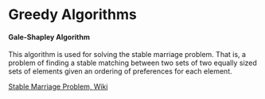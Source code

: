 Greedy Algorithms
======================================

#### Gale-Shapley Algorithm
This algorithm is used for solving the stable marriage problem. That is, a problem of finding a stable matching between two sets of two equally sized sets of elements given an ordering of preferences for each element.

[Stable Marriage Problem, Wiki](https://en.wikipedia.org/wiki/Stable_marriage_problem)
